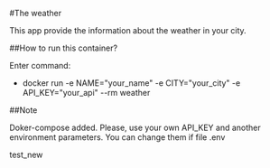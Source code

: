 #The weather

This app provide the information about the weather in your city.

##How to run this container?

Enter command:
- docker run -e NAME="your_name" -e CITY="your_city" -e API_KEY="your_api" --rm weather

##Note

Doker-compose added.
Please, use your own API_KEY and another environment parameters. You can change them if file .env

test_new
